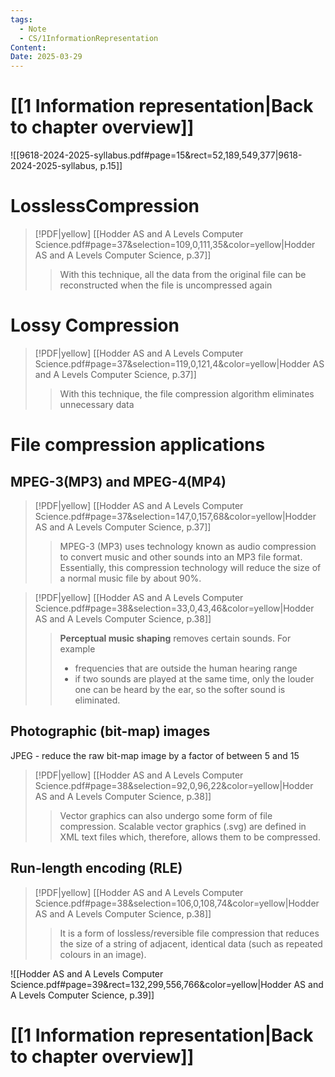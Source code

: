 ```yaml
---
tags:
  - Note
  - CS/1InformationRepresentation
Content: 
Date: 2025-03-29
---
```

# [[1 Information representation|Back to chapter overview]]

![[9618-2024-2025-syllabus.pdf#page=15&rect=52,189,549,377|9618-2024-2025-syllabus, p.15]]

# LosslessCompression
> [!PDF|yellow] [[Hodder AS and A Levels Computer Science.pdf#page=37&selection=109,0,111,35&color=yellow|Hodder AS and A Levels Computer Science, p.37]]
> > With this technique, all the data from the original file can be reconstructed when the file is uncompressed again
> 
> 

# Lossy Compression
> [!PDF|yellow] [[Hodder AS and A Levels Computer Science.pdf#page=37&selection=119,0,121,4&color=yellow|Hodder AS and A Levels Computer Science, p.37]]
> > With this technique, the file compression algorithm eliminates unnecessary data

# File compression applications
## MPEG-3(MP3) and MPEG-4(MP4)
> [!PDF|yellow] [[Hodder AS and A Levels Computer Science.pdf#page=37&selection=147,0,157,68&color=yellow|Hodder AS and A Levels Computer Science, p.37]]
> > MPEG-3 (MP3) uses technology known as audio compression to convert music and other sounds into an MP3 file format. Essentially, this compression technology will reduce the size of a normal music file by about 90%.

> [!PDF|yellow] [[Hodder AS and A Levels Computer Science.pdf#page=38&selection=33,0,43,46&color=yellow|Hodder AS and A Levels Computer Science, p.38]]
> > **Perceptual music shaping** removes certain sounds. For example
> > - frequencies that are outside the human hearing range
> > - if two sounds are played at the same time, only the louder one can be heard by the ear, so the softer sound is eliminated.


## Photographic (bit-map) images
JPEG - reduce the raw bit-map image by a factor of between 5 and 15

> [!PDF|yellow] [[Hodder AS and A Levels Computer Science.pdf#page=38&selection=92,0,96,22&color=yellow|Hodder AS and A Levels Computer Science, p.38]]
> > Vector graphics can also undergo some form of file compression. Scalable vector graphics (.svg) are defined in XML text files which, therefore, allows them to be compressed.

## Run-length encoding (RLE)
> [!PDF|yellow] [[Hodder AS and A Levels Computer Science.pdf#page=38&selection=106,0,108,74&color=yellow|Hodder AS and A Levels Computer Science, p.38]]
> > It is a form of lossless/reversible file compression that reduces the size of a string of adjacent, identical data (such as repeated colours in an image).

![[Hodder AS and A Levels Computer Science.pdf#page=39&rect=132,299,556,766&color=yellow|Hodder AS and A Levels Computer Science, p.39]]

# [[1 Information representation|Back to chapter overview]]
